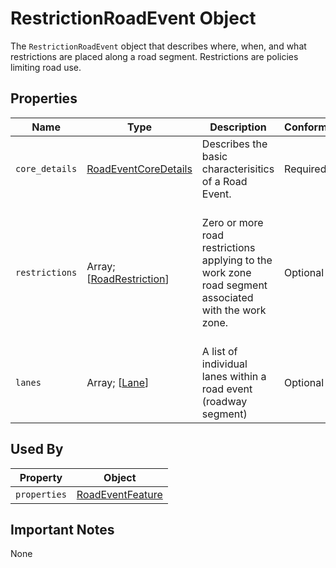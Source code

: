 # RestrictionRoadEvent Object
The `RestrictionRoadEvent` object that describes where, when, and what restrictions are placed along a road segment. Restrictions are policies limiting road use.

## Properties
Name | Type | Description | Conformance | Notes
--- | --- | --- | --- | ---
`core_details` | [RoadEventCoreDetails](/spec-content/objects/RoadEventCoreDetails.md) | Describes the basic characterisitics of a Road Event.  | Required |
`restrictions` | Array; \[[RoadRestriction](/spec-content/enumerated-types/RoadRestriction.md)\] | Zero or more road restrictions applying to the work zone road segment associated with the work zone. | Optional | These are included as flags rather than detailed restrictions. Detailed restrictions are coded to specific lanes.
`lanes` | Array; \[[Lane](/spec-content/objects/Lane.md)\] | A list of individual lanes within a road event (roadway segment) | Optional |

## Used By
Property | Object
--- | ---
`properties` | [RoadEventFeature](/spec-content/objects/RoadEventFeature.md)

## Important Notes
None
